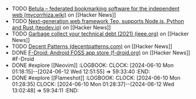 - TODO [Betula – federated bookmarking software for the independent web (mycorrhiza.wiki)](https://news.ycombinator.com/item?id=40622189) on [[Hacker News]]
- TODO [Next-generation web framework Teo, supports Node.js, Python and Rust (teodev.io)](https://news.ycombinator.com/item?id=40621085) on [[Hacker News]]
- TODO [Garbage collect your technical debt (2021) (ieee.org)](https://news.ycombinator.com/item?id=40616966) on [[Hacker News]]
- TODO [Decent Patterns (decentpatterns.com)](https://news.ycombinator.com/item?id=40622022) on [[Hacker News]]
- DONE [F-Droid: Android FOSS app store (f-droid.org)](https://news.ycombinator.com/item?id=37962152) on [[Hacker News]] #F-Droid
- DONE #explore [[Neovim]]
  :LOGBOOK:
  CLOCK: [2024-06-10 Mon 01:18:15]--[2024-06-12 Wed 12:51:55] =>  59:33:40
  :END:
- DONE #explore [[Flameshot]]
  :LOGBOOK:
  CLOCK: [2024-06-10 Mon 01:28:35]
  CLOCK: [2024-06-10 Mon 01:28:37]--[2024-06-12 Wed 13:02:48] =>  59:34:11
  :END: